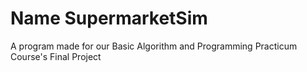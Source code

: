 # Name SupermarketSim
A program made for our Basic Algorithm and Programming Practicum Course's Final Project

